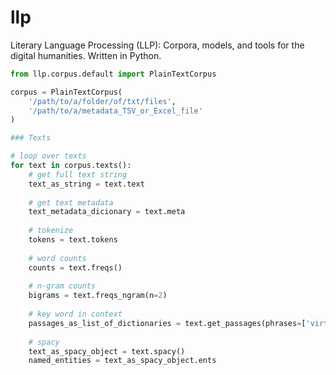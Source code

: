 # llp

Literary Language Processing (LLP): Corpora, models, and tools for the digital humanities. Written in Python.

```python
from llp.corpus.default import PlainTextCorpus

corpus = PlainTextCorpus(
	'/path/to/a/folder/of/txt/files', 
	'/path/to/a/metadata_TSV_or_Excel_file'
)

### Texts

# loop over texts
for text in corpus.texts():
	# get full text string
	text_as_string = text.text
	
	# get text metadata
	text_metadata_dicionary = text.meta
	
	# tokenize
	tokens = text.tokens
	
	# word counts
	counts = text.freqs()
	
	# n-gram counts
	bigrams = text.freqs_ngram(n=2)
	
	# key word in context
	passages_as_list_of_dictionaries = text.get_passages(phrases=['virtue','honour'])
	
	# spacy
	text_as_spacy_object = text.spacy()
	named_entities = text_as_spacy_object.ents
	
```

